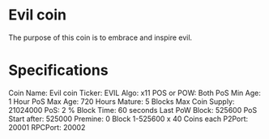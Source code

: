 Evil coin
=========
The purpose of this coin is to embrace and inspire evil.

Specifications
==============
Coin Name: Evil coin
Ticker: EVIL
Algo: x11
POS or POW: Both
PoS Min Age: 1 Hour
PoS Max Age: 720 Hours
Mature: 5 Blocks
Max Coin Supply: 21024000
PoS: 2 %
Block Time: 60 seconds
Last PoW Block: 525600
PoS Start after: 525000
Premine: 0
Block 1-525600 x 40 Coins each
P2Port: 20001
RPCPort: 20002
